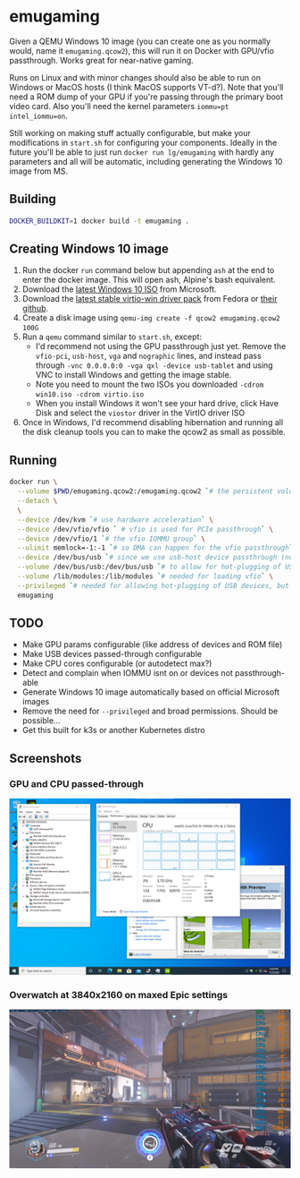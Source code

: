 # emugaming

Given a QEMU Windows 10 image (you can create one as you normally would, name it `emugaming.qcow2`), this will run it on Docker with GPU/vfio passthrough. Works great for near-native gaming.

Runs on Linux and with minor changes should also be able to run on Windows or MacOS hosts (I think MacOS supports VT-d?). Note that you'll need a ROM dump of your GPU if you're passing through the primary boot video card. Also you'll need the kernel parameters `iommu=pt intel_iommu=on`.

Still working on making stuff actually configurable, but make your modifications in `start.sh` for configuring your components. Ideally in the future you'll be able to just run `docker run lg/emugaming` with hardly any parameters and all will be automatic, including generating the Windows 10 image from MS.

## Building

```bash
DOCKER_BUILDKIT=1 docker build -t emugaming .
```

## Creating Windows 10 image

1. Run the docker `run` command below but appending `ash` at the end to enter the docker image. This will open ash, Alpine's bash equivalent.
2. Download the [latest Windows 10 ISO](https://www.microsoft.com/en-us/software-download/windows10ISO) from Microsoft.
3. Download the [latest stable virtio-win driver pack](https://fedorapeople.org/groups/virt/virtio-win/direct-downloads/stable-virtio/virtio-win.iso) from Fedora or [their github](https://github.com/virtio-win/kvm-guest-drivers-windows).
4. Create a disk image using `qemu-img create -f qcow2 emugaming.qcow2 100G`
5. Run a `qemu` command similar to `start.sh`, except:
    - I'd recommend not using the GPU passthrough just yet. Remove the `vfio-pci`, `usb-host`, `vga` and `nographic` lines, and instead pass through `-vnc 0.0.0.0:0 -vga qxl -device usb-tablet` and using VNC to install Windows and getting the image stable.
    - Note you need to mount the two ISOs you downloaded `-cdrom win10.iso -cdrom virtio.iso`
    - When you install Windows it won't see your hard drive, click Have Disk and select the `viostor` driver in the VirtIO driver ISO
6. Once in Windows, I'd recommend disabling hibernation and running all the disk cleanup tools you can to make the qcow2 as small as possible.

## Running

```bash
docker run \
  --volume $PWD/emugaming.qcow2:/emugaming.qcow2 `# the persistent volume` \
  --detach \
  \
  --device /dev/kvm `# use hardware acceleration` \
  --device /dev/vfio/vfio ` # vfio is used for PCIe passthrough` \
  --device /dev/vfio/1 `# the vfio IOMMU group` \
  --ulimit memlock=-1:-1 `# so DMA can happen for the vfio passthrough` \
  --device /dev/bus/usb `# since we use usb-host device passthrough (note you can specify specific devices too)` \
  --volume /dev/bus/usb:/dev/bus/usb `# to allow for hot-plugging of USB devices` \
  --volume /lib/modules:/lib/modules `# needed for loading vfio` \
  --privileged `# needed for allowing hot-plugging of USB devices, but should be able to replace with cgroup stuff? also needed for modprobe commands` \
  emugaming
```

## TODO

- Make GPU params configurable (like address of devices and ROM file)
- Make USB devices passed-through configurable
- Make CPU cores configurable (or autodetect max?)
- Detect and complain when IOMMU isnt on or devices not passthrough-able
- Generate Windows 10 image automatically based on official Microsoft images
- Remove the need for `--privileged` and broad permissions. Should be possible...
- Get this built for k3s or another Kubernetes distro

## Screenshots

### GPU and CPU passed-through
![GPU and CPU passed-through](screenshot3.png)

### Overwatch at 3840x2160 on maxed Epic settings
![Overwatch at 3840x2160 on maxed Epic settings](screenshot4.jpg)
